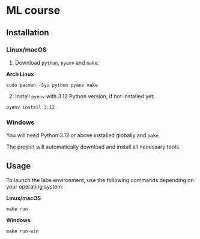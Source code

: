 # ML course
## Installation
### Linux/macOS
1. Download `python`, `pyenv` and `make`:

**Arch Linux**
```shell
sudo pacman -Syu python pyenv make
```

2. Install `pyenv` with 3.12 Python version, if not installed yet:
```shell
pyenv install 3.12
```

### Windows
You will need Python 3.12 or above installed globally and `make`.

The project will automatically download and install all necessary tools.

## Usage
To launch the labs environment, use the following commands depending on your operating system:

**Linux/macOS**
```shell
make run
```

**Windows**
```shell
make run-win
```

